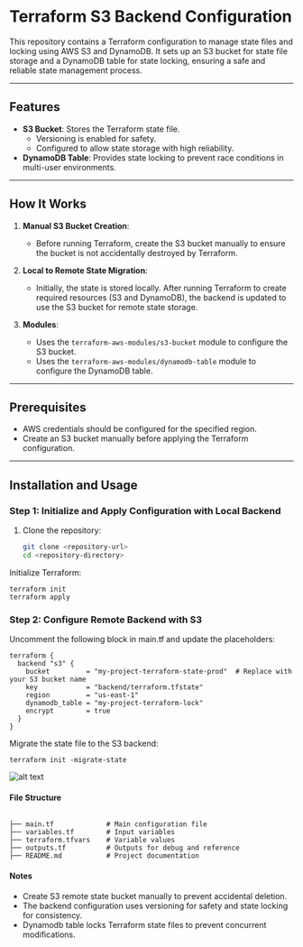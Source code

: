 # Terraform S3 Backend Configuration

This repository contains a Terraform configuration to manage state files and locking using AWS S3 and DynamoDB. It sets up an S3 bucket for state file storage and a DynamoDB table for state locking, ensuring a safe and reliable state management process.

---

## Features

- **S3 Bucket**: Stores the Terraform state file.
  - Versioning is enabled for safety.
  - Configured to allow state storage with high reliability.
- **DynamoDB Table**: Provides state locking to prevent race conditions in multi-user environments.

---

## How It Works

1. **Manual S3 Bucket Creation**:
   - Before running Terraform, create the S3 bucket manually to ensure the bucket is not accidentally destroyed by Terraform.

2. **Local to Remote State Migration**:
   - Initially, the state is stored locally. After running Terraform to create required resources (S3 and DynamoDB), the backend is updated to use the S3 bucket for remote state storage.

3. **Modules**:
   - Uses the `terraform-aws-modules/s3-bucket` module to configure the S3 bucket.
   - Uses the `terraform-aws-modules/dynamodb-table` module to configure the DynamoDB table.

---

## Prerequisites

- AWS credentials should be configured for the specified region.
- Create an S3 bucket manually before applying the Terraform configuration.

---

## Installation and Usage

### Step 1: Initialize and Apply Configuration with Local Backend

1. Clone the repository:
   ```bash
   git clone <repository-url>
   cd <repository-directory>
Initialize Terraform:

```
terraform init
terraform apply
```

### Step 2: Configure Remote Backend with S3
Uncomment the following block in main.tf and update the placeholders:

```
terraform {
  backend "s3" {
    bucket         = "my-project-terraform-state-prod"  # Replace with your S3 bucket name
    key            = "backend/terraform.tfstate"      
    region         = "us-east-1"                      
    dynamodb_table = "my-project-terraform-lock"       
    encrypt        = true
  }
}
```

Migrate the state file to the S3 backend:

```
terraform init -migrate-state
```

![alt text](images/terraform_state_backend.jpg)

#### File Structure
```

├── main.tf             # Main configuration file
├── variables.tf        # Input variables
├── terraform.tfvars    # Variable values
├── outputs.tf          # Outputs for debug and reference
├── README.md           # Project documentation
```


#### Notes
- Create S3 remote state bucket manually to prevent accidental deletion.
- The backend configuration uses versioning for safety and state locking for consistency.
- Dynamodb table locks Terraform state files to prevent concurrent modifications.




